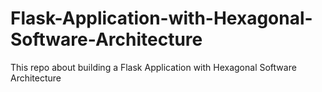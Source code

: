 # Flask-Application-with-Hexagonal-Software-Architecture
This repo about building a Flask Application with Hexagonal Software Architecture
